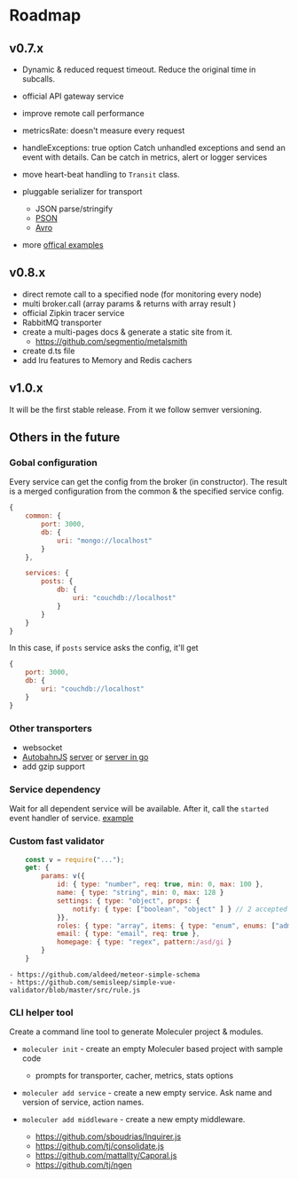 # Roadmap

## v0.7.x
* Dynamic & reduced request timeout. Reduce the original time in subcalls.
* official API gateway service
* improve remote call performance

* metricsRate: doesn't measure every request
* handleExceptions: true option
	Catch unhandled exceptions and send an event with details. Can be catch in metrics, alert or logger services
* move heart-beat handling to `Transit` class.
* pluggable serializer for transport
	- JSON parse/stringify
	- [PSON](https://github.com/dcodeIO/PSON)
	- [Avro](https://github.com/mtth/avsc)
* more [offical examples](https://github.com/ice-services/moleculer-examples)

## v0.8.x
* direct remote call to a specified node (for monitoring every node)
* multi broker.call (array params & returns with array result )
* official Zipkin tracer service
* RabbitMQ transporter
* create a multi-pages docs & generate a static site from it.
	* https://github.com/segmentio/metalsmith
* create d.ts file
* add lru features to Memory and Redis cachers

## v1.0.x
It will be the first stable release. From it we follow semver versioning.

## Others in the future

### Gobal configuration
Every service can get the config from the broker (in constructor).
The result is a merged configuration from the common & the specified service config.
```js
{
	common: {
		port: 3000,
		db: {
			uri: "mongo://localhost"
		}
	},

	services: {
		posts: {
			db: {
				uri: "couchdb://localhost"
			}
		}
	}
}
```
In this case, if `posts` service asks the config, it'll get 
```js
{
	port: 3000,
	db: {
		uri: "couchdb://localhost"
	}
}
```

### Other transporters
- websocket
- [AutobahnJS](http://autobahn.ws/js/) [server](https://github.com/Orange-OpenSource/wamp.rt) or [server in go](https://github.com/jcelliott/turnpike)
- add gzip support

### Service dependency
Wait for all dependent service will be available. After it, call the `started` event handler of service.
[example](http://www.slideshare.net/adriancockcroft/microservices-whats-missing-oreilly-software-architecture-new-york#24)

### Custom fast validator
```js
	const v = require("...");
	get: {
		params: v({
			id: { type: "number", req: true, min: 0, max: 100 },
			name: { type: "string", min: 0, max: 128 }
			settings: { type: "object", props: {
				notify: { type: ["boolean", "object" ] } // 2 accepted type: Boolean or Object
			}},
			roles: { type: "array", items: { type: "enum", enums: ["admin", "user"]),
			email: { type: "email", req: true },
			homepage: { type: "regex", pattern:/asd/gi }
		}
	}
```

	- https://github.com/aldeed/meteor-simple-schema
	- https://github.com/semisleep/simple-vue-validator/blob/master/src/rule.js

### CLI helper tool
Create a command line tool to generate Moleculer project & modules.

* `moleculer init` - create an empty Moleculer based project with sample code
	* prompts for transporter, cacher, metrics, stats options
* `moleculer add service` - create a new empty service. Ask name and version of service, action names.

* `moleculer add middleware` - create a new empty middleware.

	- https://github.com/sboudrias/Inquirer.js
	- https://github.com/tj/consolidate.js
	- https://github.com/mattallty/Caporal.js
	- https://github.com/tj/ngen 
